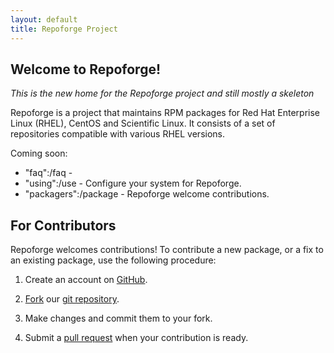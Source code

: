 ```yaml
---
layout: default
title: Repoforge Project
---
```


Welcome to Repoforge!
---------------------

_This is the new home for the Repoforge project and still mostly a skeleton_

Repoforge is a project that maintains RPM packages for Red Hat Enterprise Linux (RHEL), CentOS and Scientific Linux.  It consists of a set of repositories compatible with various RHEL versions.


Coming soon:

* "faq":/faq - 
* "using":/use - Configure your system for Repoforge.
* "packagers":/package -  Repoforge welcome contributions.


## For Contributors

Repoforge welcomes contributions!  To contribute a new package, or a fix to an existing package, use the following procedure:

1. Create an account on [GitHub](https://github.com/).

2. [Fork](http://help.github.com/fork-a-repo/) our [git repository](https://github.com/repoforge/rpms).

3. Make changes and commit them to your fork.

4. Submit a [pull request](http://help.github.com/pull-requests/) when your contribution is ready.

